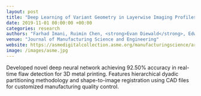 ```yaml
---
layout: post
title: "Deep Learning of Variant Geometry in Layerwise Imaging Profiles for Additive Manufacturing Quality Control"
date: 2019-11-01 00:00:00 +00:00
categories: research
authors: "Farhad Imani, Ruimin Chen, <strong>Evan Diewald</strong>, Edward Reutzel, Hui Yang"
venue: "Journal of Manufacturing Science and Engineering"
website: https://asmedigitalcollection.asme.org/manufacturingscience/article-abstract/141/11/111001/956249/Deep-Learning-of-Variant-Geometry-in-Layerwise?redirectedFrom=fulltext
image: /images/asme.jpg
---
```


Developed novel deep neural network achieving 92.50% accuracy in real-time flaw detection for 3D metal printing. Features hierarchical dyadic partitioning methodology and shape-to-image registration using CAD files for customized manufacturing quality control.